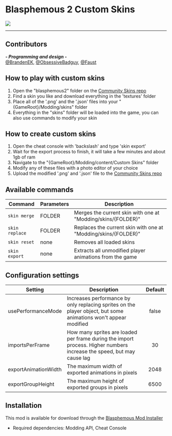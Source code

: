 # Blasphemous 2 Custom Skins

<img src="https://img.shields.io/github/downloads/BrandenEK/BlasII.CustomSkins/total?color=872124&style=for-the-badge">

---

## Contributors

***- Programming and design -*** <br>
[@BrandenEK](https://github.com/BrandenEK), [@ObsessiveBadguy](https://github.com/ObsessiveBadguy), [@Faust](https://github.com/FaustBaudelaire)

## How to play with custom skins
1. Open the "blasphemous2" folder on the [Community Skins repo](https://github.com/BrandenEK/Blasphemous.Community.Skins)
1. Find a skin you like and download everything in the 'textures' folder
1. Place all of the '.png' and the '.json' files into your "{GameRoot}/Modding/skins" folder
1. Everything in the "skins" folder will be loaded into the game, you can also use commands to modify your skin

## How to create custom skins
1. Open the cheat console with 'backslash' and type 'skin export'
1. Wait for the export process to finish, it will take a few minutes and about 1gb of ram
1. Navigate to the "{GameRoot}/Modding/content/Custom Skins" folder
1. Modify any of these files with a photo editor of your choice
1. Upload the modified '.png' and '.json' file to the [Community Skins repo](https://github.com/BrandenEK/Blasphemous.Community.Skins)

## Available commands
| Command | Parameters | Description |
| ------- | ----------- | ------- |
| `skin merge` | FOLDER | Merges the current skin with one at "Modding/skins/{FOLDER}" |
| `skin replace` | FOLDER | Replaces the current skin with one at "Modding/skins/{FOLDER}" |
| `skin reset` | none | Removes all loaded skins |
| `skin export` | none | Extracts all unmodified player animations from the game |

## Configuration settings
| Setting | Description | Default |
| ------- | ----------- | :-----: |
| usePerformanceMode | Increases performance by only replacing sprites on the player object, but some animations won't appear modified | false |
| importsPerFrame | How many sprites are loaded per frame during the import process.  Higher numbers increase the speed, but may cause lag | 30 |
| exportAnimationWidth| The maximum width of exported animations in pixels | 2048 |
| exportGroupHeight | The maximum height of exported groups in pixels | 6500 |

## Installation
This mod is available for download through the [Blasphemous Mod Installer](https://github.com/BrandenEK/Blasphemous.Modding.Installer)
- Required dependencies: Modding API, Cheat Console
